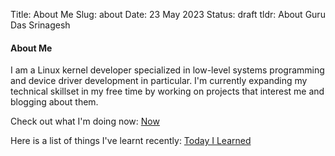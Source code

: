 Title: About Me
Slug: about
Date: 23 May 2023
Status: draft
tldr: About Guru Das Srinagesh

#### About Me

I am a Linux kernel developer specialized in low-level systems programming and device
driver development in particular. I'm currently expanding my technical skillset in my
free time by working on projects that interest me and blogging about them.

Check out what I'm doing now: [Now]({filename}now.md)

Here is a list of things I've learnt recently: [Today I Learned](til/)
